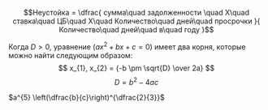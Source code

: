 $$Неустойка = \dfrac{ сумма\quad задолженности \quad X\quad ставка\quad ЦБ\quad X\quad Количество\quad дней\quad просрочки }{ Количество\quad дней\quad в\quad году }$$

Когда $D > 0$, уравнение $(ax^2 + bx + c = 0)$ имеет два корня, которые можно найти следующим образом:
$$ x_{1}, x_{2} = {-b \pm \sqrt{D} \over 2a} $$
$$ D = b^2 - 4ac$$


$a^{5} \left(\dfrac{b}{c}\right)^{\dfrac{2}{3}}$
